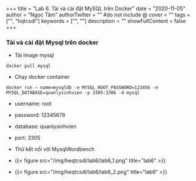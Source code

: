 +++
title = "Lab 6. Tải và cài đặt MySQL trên Docker"
date = "2020-11-05"
author = "Ngọc Tâm"
authorTwitter = "" #do not include @
cover = ""
tags = ["", "hqtcsdl"]
keywords = ["", ""]
description = ""
showFullContent = false
+++

### Tải và cài đặt Mysql trên docker
- Tải image mysql
```
docker pull mysql
```

- Chạy docker container
```
docker run — name=mysqldb -e MYSQL_ROOT_PASSWORD=123456 -e MYSQL_DATABASE=quanlysinhvien -p 3305:3306 -d mysql
```

- username: root
- password: 12345678
- database: quanlysinhvien
- port: 3305

- Thử kết nối với MysqlWordbench
- {{< figure src="/img/heqtcsdl/lab6/lab6_1.png" title="lab6" >}}
- {{< figure src="/img/heqtcsdl/lab6/lab6_2.png" title="lab6" >}}